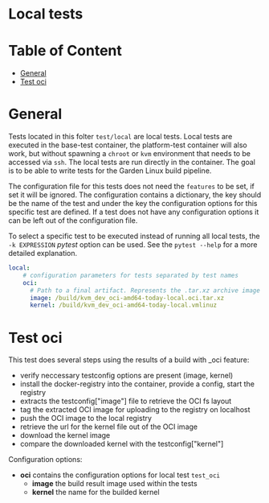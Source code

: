 # Local tests

# Table of Content
- [General](#general)
- [Test oci](#test-oci)

# General

Tests located in this folter `test/local` are local tests. Local tests are executed in the base-test container, the platform-test container will also work, but without spawning a `chroot` or `kvm` environment that needs to be accessed via `ssh`. The local tests are run directly in the container. The goal is to be able to write tests for the Garden Linux build pipeline.

The configuration file for this tests does not need the `features` to be set, if set it will be ignored. The configuration contains a dictionary, the key should be the name of the test and under the key the configuration options for this specific test are defined. If a test does not have any configuration options it can be left out of the configuration file.

To select a specific test to be executed instead of running all local tests, the `-k EXPRESSION` *pytest* option can be used. See the `pytest --help` for a more detailed explanation.

```yaml
local:
    # configuration parameters for tests separated by test names
    oci:
      # Path to a final artifact. Represents the .tar.xz archive image file (required)
      image: /build/kvm_dev_oci-amd64-today-local.oci.tar.xz
      kernel: /build/kvm_dev_oci-amd64-today-local.vmlinuz

```

# Test oci
This test does several steps using the results of a build with _oci feature:
- verify neccessary testconfig options are present (image, kernel)
- install the docker-registry into the container, provide a config, start the registry
- extracts the testconfig["image"] file to retrieve the OCI fs layout
- tag the extracted OCI image for uploading to the registry on localhost
- push the OCI image to the local registry
- retrieve the url for the kernel file out of the OCI image
- download the kernel image
- compare the downloaded kernel with the testconfig["kernel"]

Configuration options:
- **oci** contains the configuration options for local test `test_oci`
    - **image** the build result image used within the tests
    - **kernel** the name for the builded kernel
